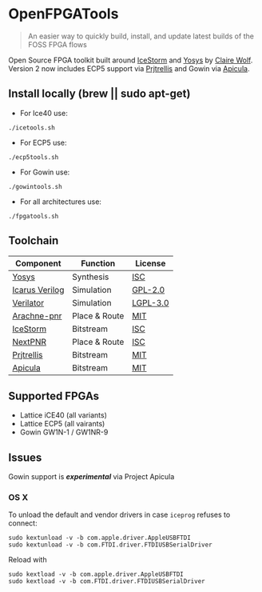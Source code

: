 # OpenFPGATools
> An easier way to quickly build, install, and update latest builds of the FOSS FPGA flows

Open Source FPGA toolkit built around [IceStorm](http://www.clifford.at/icestorm/) and [Yosys](http://www.clifford.at/yosys/) by [Claire Wolf](http://www.clifford.at/). Version 2 now includes ECP5 support via [Prjtrellis](https://github.com/SymbiFlow/prjtrellis) and Gowin via [Apicula](https://github.com/pepijndevos/apicula).

## Install locally (brew || sudo apt-get)
* For Ice40 use:
```
./icetools.sh
```
* For ECP5 use: 
```
./ecp5tools.sh
```
* For Gowin use:
```
./gowintools.sh
```
* For all architectures use: 
```
./fpgatools.sh
```

## Toolchain

| Component                                            | Function      | License                                              |
|------------------------------------------------------|---------------|------------------------------------------------------|
| [Yosys](http://www.clifford.at/yosys/)               | Synthesis     | [ISC](https://opensource.org/licenses/ISC)           |
| [Icarus Verilog](http://iverilog.icarus.com/)        | Simulation    | [GPL-2.0](https://opensource.org/licenses/GPL-2.0)   |
| [Verilator](https://www.veripool.org/wiki/verilator) | Simulation    | [LGPL-3.0](https://opensource.org/licenses/LGPL-3.0) |
| [Arachne-pnr](https://github.com/cseed/arachne-pnr)  | Place & Route | [MIT](https://opensource.org/licenses/MIT)           |
| [IceStorm](http://www.clifford.at/icestorm/)         | Bitstream     | [ISC](https://opensource.org/licenses/ISC)           |
| [NextPNR](https://github.com/YosysHQ/nextpnr)        | Place & Route | [ISC](https://opensource.org/licenses/ISC)           |
| [Prjtrellis](https://github.com/SymbiFlow/prjtrellis)| Bitstream     | [MIT](https://opensource.org/licenses/MIT)           |
| [Apicula](https://github.com/pepijndevos/apicula)    | Bitstream     | [MIT](https://opensource.org/licenses/MIT)           |


## Supported FPGAs

* Lattice iCE40 (all variants)
* Lattice ECP5 (all vairants)
* Gowin GW1N-1 / GW1NR-9

## Issues
Gowin support is ***experimental*** via Project Apicula 

### OS X

To unload the default and vendor drivers in case `iceprog` refuses to connect:
```
sudo kextunload -v -b com.apple.driver.AppleUSBFTDI
sudo kextunload -v -b com.FTDI.driver.FTDIUSBSerialDriver
```

Reload with
```
sudo kextload -v -b com.apple.driver.AppleUSBFTDI
sudo kextload -v -b com.FTDI.driver.FTDIUSBSerialDriver
```
